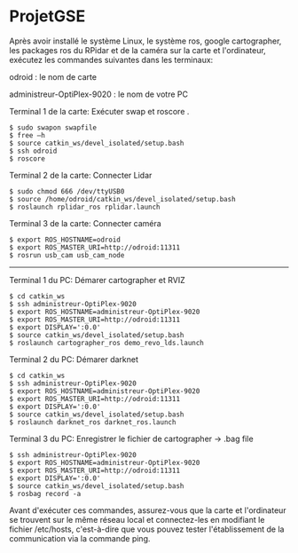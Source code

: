 # ProjetGSE

Après avoir installé le système Linux, le système ros, google cartographer, les packages ros du RPidar et de la caméra sur la carte et l'ordinateur, exécutez les commandes suivantes dans les terminaux:

odroid : le nom de carte

administreur-OptiPlex-9020 : le nom de votre PC


Terminal 1 de la carte: Exécuter swap et roscore .
    
    $ sudo swapon swapfile
    $ free –h
    $ source catkin_ws/devel_isolated/setup.bash
    $ ssh odroid
    $ roscore
    
Terminal 2 de la carte: Connecter Lidar

    $ sudo chmod 666 /dev/ttyUSB0
    $ source /home/odroid/catkin_ws/devel_isolated/setup.bash
    $ roslaunch rplidar_ros rplidar.launch
    
Terminal 3 de la carte: Connecter caméra

    $ export ROS_HOSTNAME=odroid
    $ export ROS_MASTER_URI=http://odroid:11311
    $ rosrun usb_cam usb_cam_node
---------------------------------------------------------------------

Terminal 1 du PC: Démarer cartographer et RVIZ

    $ cd catkin_ws
    $ ssh administreur-OptiPlex-9020
    $ export ROS_HOSTNAME=administreur-OptiPlex-9020
    $ export ROS_MASTER_URI=http://odroid:11311
    $ export DISPLAY=':0.0'
    $ source catkin_ws/devel_isolated/setup.bash
    $ roslaunch cartographer_ros demo_revo_lds.launch
    
Terminal 2 du PC: Démarer darknet

    $ cd catkin_ws
    $ ssh administreur-OptiPlex-9020
    $ export ROS_HOSTNAME=administreur-OptiPlex-9020
    $ export ROS_MASTER_URI=http://odroid:11311
    $ export DISPLAY=':0.0'
    $ source catkin_ws/devel_isolated/setup.bash
    $ roslaunch darknet_ros darknet_ros.launch
Terminal 3 du PC: Enregistrer le fichier de cartographer -> .bag file

    $ ssh administreur-OptiPlex-9020
    $ export ROS_HOSTNAME=administreur-OptiPlex-9020
    $ export ROS_MASTER_URI=http://odroid:11311
    $ export DISPLAY=':0.0'
    $ source catkin_ws/devel_isolated/setup.bash
    $ rosbag record -a

Avant d'exécuter ces commandes, assurez-vous que la carte et l'ordinateur se trouvent sur le même réseau local et connectez-les en modifiant le fichier /etc/hosts, c'est-à-dire que vous pouvez tester l'établissement de la communication via la commande ping.
